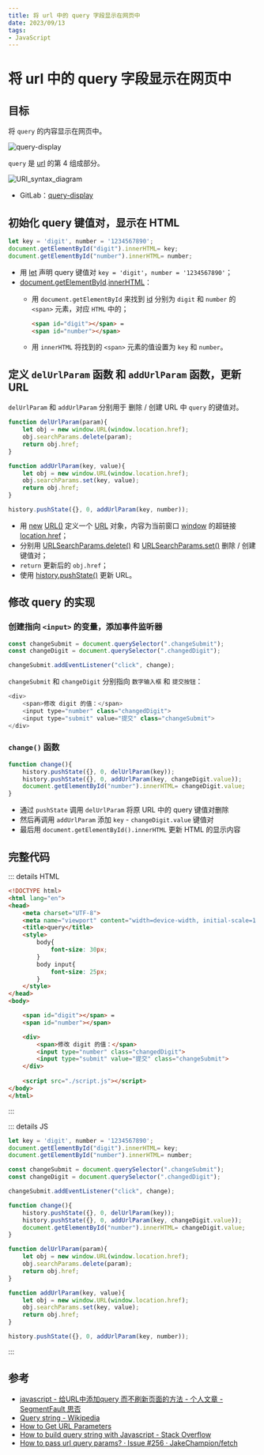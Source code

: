 ```yaml
---
title: 将 url 中的 query 字段显示在网页中
date: 2023/09/13
tags: 
- JavaScript
---
```


# 将 url 中的 query 字段显示在网页中

## 目标

将 `query` 的内容显示在网页中。

![query-display](https://cdn.jsdelivr.net/gh/tangjan/imgBed/notes/2023/09/13/query-display.png)

`query` 是 [url](https://en.wikipedia.org/wiki/URL#Syntax) 的第 4 组成部分。

![URI_syntax_diagram](https://upload.wikimedia.org/wikipedia/commons/thumb/d/d6/URI_syntax_diagram.svg/1602px-URI_syntax_diagram.svg.png)

- GitLab：[query-display](https://gitlab.com/tangjan/web-demos/-/tree/main/query-display)

## 初始化 query 键值对，显示在 HTML

```js
let key = 'digit', number = '1234567890';
document.getElementById("digit").innerHTML= key;
document.getElementById("number").innerHTML= number;
```

- 用 [let](https://developer.mozilla.org/zh-CN/docs/Web/JavaScript/Reference/Statements/let) 声明 query 键值对 `key = 'digit'`，`number = '1234567890'`；
- [document.getElementById](https://developer.mozilla.org/zh-CN/docs/Web/API/Document/getElementById).[innerHTML](https://developer.mozilla.org/zh-CN/docs/Web/API/Element/innerHTML)：
  - 用 `document.getElementById` 来找到 [id](https://developer.mozilla.org/zh-CN/docs/Web/HTML/Global_attributes/id) 分别为 `digit` 和 `number` 的 `<span>` 元素，对应 `HTML` 中的；

    ```HTML
    <span id="digit"></span> =
    <span id="number"></span>
    ```

  - 用 `innerHTML` 将找到的 `<span>` 元素的值设置为 `key` 和 `number`。

## 定义 `delUrlParam` 函数 和 `addUrlParam` 函数，更新 URL

`delUrlParam` 和 `addUrlParam` 分别用于 删除 / 创建 URL 中 `query` 的键值对。

```js
function delUrlParam(param){
    let obj = new window.URL(window.location.href);
    obj.searchParams.delete(param);
    return obj.href;
}

function addUrlParam(key, value){
    let obj = new window.URL(window.location.href);
    obj.searchParams.set(key, value);
    return obj.href;
}

history.pushState({}, 0, addUrlParam(key, number));
```

- 用 [new](https://developer.mozilla.org/zh-CN/docs/Web/JavaScript/Reference/Operators/new) [URL()](https://developer.mozilla.org/zh-CN/docs/Web/API/URL/URL) 定义一个 [URL](https://developer.mozilla.org/zh-CN/docs/Web/API/URL) 对象，内容为当前窗口 [window](https://developer.mozilla.org/zh-CN/docs/Web/API/Window) 的超链接 [location.href](https://developer.mozilla.org/zh-CN/docs/Web/API/Location/href)；
- 分别用 [URLSearchParams.delete()](https://developer.mozilla.org/zh-CN/docs/Web/API/URLSearchParams/delete) 和 [URLSearchParams.set()](https://developer.mozilla.org/zh-CN/docs/Web/API/URLSearchParams/set) 删除 / 创建 键值对；
- `return` 更新后的 `obj.href`；
- 使用 [history.pushState()](https://developer.mozilla.org/zh-CN/docs/Web/API/History/pushState) 更新 URL。

## 修改 query 的实现

### 创建指向 `<input>` 的变量，添加事件监听器

```js
const changeSubmit = document.querySelector(".changeSubmit");
const changeDigit = document.querySelector(".changedDigit");

changeSubmit.addEventListener("click", change);
```

`changeSubmit` 和 `changeDigit` 分别指向 `数字输入框` 和 `提交按钮`：

```js
<div>
    <span>修改 digit 的值：</span>
    <input type="number" class="changedDigit">
    <input type="submit" value="提交" class="changeSubmit">
</div>
```

### `change()` 函数

```js
function change(){
    history.pushState({}, 0, delUrlParam(key)); 
    history.pushState({}, 0, addUrlParam(key, changeDigit.value));
    document.getElementById("number").innerHTML= changeDigit.value;
}
```

- 通过 `pushState` 调用 `delUrlParam` 将原 URL 中的 query 键值对删除
- 然后再调用 `addUrlParam` 添加 `key` - `changeDigit.value` 键值对
- 最后用 `document.getElementById().innerHTML` 更新 HTML 的显示内容

## 完整代码

::: details HTML

``` html
<!DOCTYPE html>
<html lang="en">
<head>
    <meta charset="UTF-8">
    <meta name="viewport" content="width=device-width, initial-scale=1.0">
    <title>query</title>
    <style>
        body{
            font-size: 30px;
        }
        body input{
            font-size: 25px;
        }
    </style>
</head>
<body>

    <span id="digit"></span> =
    <span id="number"></span>

    <div>
        <span>修改 digit 的值：</span>
        <input type="number" class="changedDigit">
        <input type="submit" value="提交" class="changeSubmit">
    </div>
    
    <script src="./script.js"></script>
</body>
</html>
```

:::

::: details JS

```js
let key = 'digit', number = '1234567890';
document.getElementById("digit").innerHTML= key;
document.getElementById("number").innerHTML= number;

const changeSubmit = document.querySelector(".changeSubmit");
const changeDigit = document.querySelector(".changedDigit");

changeSubmit.addEventListener("click", change);

function change(){
    history.pushState({}, 0, delUrlParam(key)); 
    history.pushState({}, 0, addUrlParam(key, changeDigit.value));
    document.getElementById("number").innerHTML= changeDigit.value;
}

function delUrlParam(param){
    let obj = new window.URL(window.location.href);
    obj.searchParams.delete(param);
    return obj.href;
}

function addUrlParam(key, value){
    let obj = new window.URL(window.location.href);
    obj.searchParams.set(key, value);
    return obj.href;
}

history.pushState({}, 0, addUrlParam(key, number));
```

:::

## 参考

- [javascript - 给URL中添加query 而不刷新页面的方法 - 个人文章 - SegmentFault 思否](https://segmentfault.com/a/1190000040209380)
- [Query string - Wikipedia](https://en.wikipedia.org/wiki/Query_string)
- [How to Get URL Parameters](https://www.w3docs.com/snippets/javascript/how-to-get-url-parameters.html)
- [How to build query string with Javascript - Stack Overflow](https://stackoverflow.com/questions/316781/how-to-build-query-string-with-javascript)
- [How to pass url query params? · Issue #256 · JakeChampion/fetch](https://github.com/JakeChampion/fetch/issues/256)
